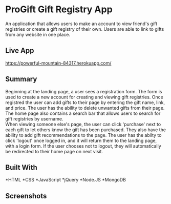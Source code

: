 # ProGift Gift Registry App
An application that allows users to make an account to view friend's gift registries or create a gift registry of their own.
Users are able to link to gifts from any website in one place.

## Live App
https://powerful-mountain-84317.herokuapp.com/

## Summary
  Beginning at the landing page, a user sees a registration form.  The form is used to create a new account for creating and
viewing gift registries.  Once registred the user can add gifts to their page by entering the gift name, link, and price. The user
has the ability to delete unwanted gifts from their page.  The home page also contains a search bar that allows users to search for gift registries
by username.  
  When viewing someone else's page, the user can click 'purchase' next to each gift to let others know the gift
has been purchased.  They also have the ability to add gift recommendations to the page.  The user has the abilty to click 'logout'
once logged in, and it will return them to the landing page, with a login form.  If the user chooses not to logout, they will automatically
be redirected to their home page on next visit.

## Built With
*HTML
*CSS
*JavaScript
*jQuery
*Node.JS
*MongoDB

## Screenshots

